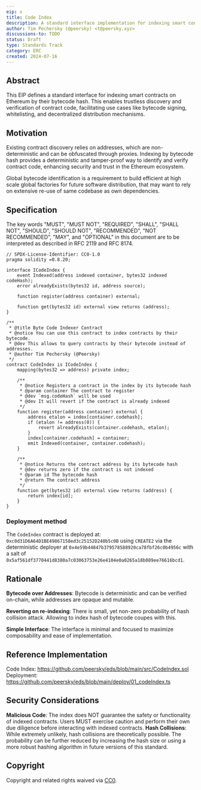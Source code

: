 ```yaml
---
eip: x
title: Code Index
description: A standard interface implementation for indexing smart contract bytecode on Ethereum.
author: Tim Pechersky (@peersky) <t@peersky.xyz>
discussions-to: TODO
status: Draft
type: Standards Track
category: ERC
created: 2024-07-16
---
```


## Abstract

This EIP defines a standard interface for indexing smart contracts on Ethereum by their bytecode hash. This enables trustless discovery and verification of contract code, facilitating use cases like bytecode signing, whitelisting, and decentralized distribution mechanisms.

## Motivation

Existing contract discovery relies on addresses, which are non-deterministic and can be obfuscated through proxies. Indexing by bytecode hash provides a deterministic and tamper-proof way to identify and verify contract code, enhancing security and trust in the Ethereum ecosystem.

Global bytecode identification is a requirement to build efficient at high scale global factories for future software distribution, that may want to rely on extensive re-use of same codebase as own dependencies.

## Specification

The key words "MUST", "MUST NOT", "REQUIRED", "SHALL", "SHALL NOT", "SHOULD", "SHOULD NOT", "RECOMMENDED", "NOT RECOMMENDED", "MAY", and "OPTIONAL" in this document are to be interpreted as described in RFC 2119 and RFC 8174.

```solidity
// SPDX-License-Identifier: CC0-1.0
pragma solidity =0.8.20;

interface ICodeIndex {
    event Indexed(address indexed container, bytes32 indexed codeHash);
    error alreadyExists(bytes32 id, address source);

    function register(address container) external;

    function get(bytes32 id) external view returns (address);
}

/**
 * @title Byte Code Indexer Contract
 * @notice You can use this contract to index contracts by their bytecode.
 * @dev This allows to query contracts by their bytecode instead of addresses.
 * @author Tim Pechersky (@Peersky)
 */
contract CodeIndex is ICodeIndex {
    mapping(bytes32 => address) private index;

    /**
     * @notice Registers a contract in the index by its bytecode hash
     * @param container The contract to register
     * @dev `msg.codeHash` will be used
     * @dev It will revert if the contract is already indexed
     */
    function register(address container) external {
        address etalon = index[container.codehash];
        if (etalon != address(0)) {
            revert alreadyExists(container.codehash, etalon);
        }
        index[container.codehash] = container;
        emit Indexed(container, container.codehash);
    }

    /**
     * @notice Returns the contract address by its bytecode hash
     * @dev returns zero if the contract is not indexed
     * @param id The bytecode hash
     * @return The contract address
     */
    function get(bytes32 id) external view returns (address) {
        return index[id];
    }
}

```

### Deployment method

The `CodeIndex` contract is deployed at: `0xc0d31D6A64D1BE49867158ed3c25152D240b5c0B` using `CREATE2` via the deterministic deployer at `0x4e59b44847b379578588920ca78fbf26c0b4956c` with a salt of `0x5af561df3770441d8380a7c03063753e26e4104e0a0265a18b089ee76616bcd1`.

## Rationale

**Bytecode over Addresses**: Bytecode is deterministic and can be verified on-chain, while addresses are opaque and mutable.

**Reverting on re-indexing**: There is small, yet non-zero probability of hash collision attack. Allowing to index hash of bytecode coupes with this.

**Simple Interface**: The interface is minimal and focused to maximize composability and ease of implementation.

## Reference Implementation

Code Index: https://github.com/peersky/eds/blob/main/src/CodeIndex.sol
Deployment: https://github.com/peersky/eds/blob/main/deploy/01_codeIndex.ts

## Security Considerations

**Malicious Code**: The index does NOT guarantee the safety or functionality of indexed contracts. Users MUST exercise caution and perform their own due diligence before interacting with indexed contracts.
**Hash Collisions**: While extremely unlikely, hash collisions are theoretically possible. The probability can be further reduced by increasing the hash size or using a more robust hashing algorithm in future versions of this standard.

## Copyright

Copyright and related rights waived via [CC0](../LICENSE.md).
